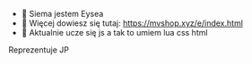 - 👋 Siema jestem Eysea
- 👀 Więcej dowiesz się tutaj: https://mvshop.xyz/e/index.html
- 🌱 Aktualnie ucze się js a tak to umiem lua css html

Reprezentuje JP
